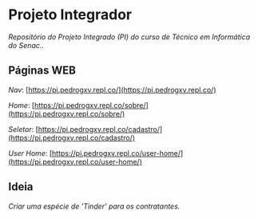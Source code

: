 # Projeto Integrador

_Repositório do Projeto Integrado (PI) do curso de Técnico em Informática do Senac.._

## Páginas WEB

*Nav*: [https://pi.pedrogxv.repl.co/](https://pi.pedrogxv.repl.co/)

*Home*: [https://pi.pedrogxv.repl.co/sobre/](https://pi.pedrogxv.repl.co/sobre/)

*Seletor*: [https://pi.pedrogxv.repl.co/cadastro/](https://pi.pedrogxv.repl.co/cadastro/)

*User Home*: [https://pi.pedrogxv.repl.co/user-home/](https://pi.pedrogxv.repl.co/user-home/)

## Ideia

_Criar uma espécie de 'Tinder' para os contratantes._

